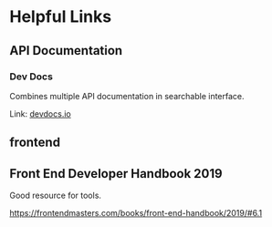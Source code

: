 # Helpful Links

## API Documentation

### Dev Docs
Combines multiple API documentation in searchable interface.

Link: [devdocs.io](https://devdocs.io/)

## frontend

## Front End Developer Handbook 2019
Good resource for tools.


https://frontendmasters.com/books/front-end-handbook/2019/#6.1